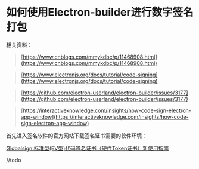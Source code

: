 # 如何使用Electron-builder进行数字签名打包

相关资料：

> [https://www.cnblogs.com/mmykdbc/p/11468908.html](https://www.cnblogs.com/mmykdbc/p/11468908.html)

> [https://www.electronjs.org/docs/tutorial/code-signing](https://www.electronjs.org/docs/tutorial/code-signing)

> [https://github.com/electron-userland/electron-builder/issues/3177](https://github.com/electron-userland/electron-builder/issues/3177)

> [https://interactiveknowledge.com/insights/how-code-sign-electron-app-window](https://interactiveknowledge.com/insights/how-code-sign-electron-app-window)

首先进入签名软件的官方网站下载签名证书需要的软件环境：

[Globalsign 标准型(EV型)代码签名证书（硬件Token证书）新使用指南](https://www.trustauth.cn/code-guide/37988.html)

//todo
